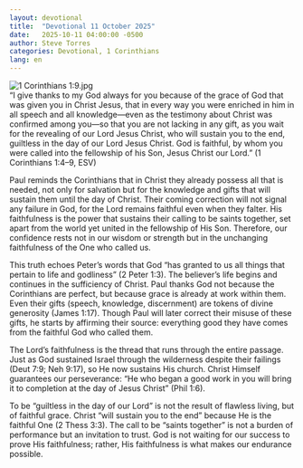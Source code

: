 ```yaml
---
layout: devotional
title:  "Devotional 11 October 2025"
date:   2025-10-11 04:00:00 -0500
author: Steve Torres
categories: Devotional, 1 Corinthians
lang: en
---
```

<img src="https://sitemedia.esteeb.com/file/esteebcomsitemedia/devotional_images/1-Corinthians/1-Cor-1_9.jpg?raw=true" alt="1 Corinthians 1:9.jpg" style="max-width: 100%; height: auto;">

<div class="scripture">
  “I give thanks to my God always for you because of the grace of God that was given you in Christ Jesus, that in every way you were enriched in him in all speech and all knowledge—even as the testimony about Christ was confirmed among you—so that you are not lacking in any gift, as you wait for the revealing of our Lord Jesus Christ, who will sustain you to the end, guiltless in the day of our Lord Jesus Christ. God is faithful, by whom you were called into the fellowship of his Son, Jesus Christ our Lord.” (1 Corinthians 1:4–9, ESV)
</div>

Paul reminds the Corinthians that in Christ they already possess all that is needed, not only for salvation but for the knowledge and gifts that will sustain them until the day of Christ. Their coming correction will not signal any failure in God, for the Lord remains faithful even when they falter. His faithfulness is the power that sustains their calling to be saints together, set apart from the world yet united in the fellowship of His Son. Therefore, our confidence rests not in our wisdom or strength but in the unchanging faithfulness of the One who called us.

This truth echoes Peter’s words that God “has granted to us all things that pertain to life and godliness” (2 Peter 1:3). The believer’s life begins and continues in the sufficiency of Christ. Paul thanks God not because the Corinthians are perfect, but because grace is already at work within them. Even their gifts (speech, knowledge, discernment) are tokens of divine generosity (James 1:17). Though Paul will later correct their misuse of these gifts, he starts by affirming their source: everything good they have comes from the faithful God who called them.

The Lord’s faithfulness is the thread that runs through the entire passage. Just as God sustained Israel through the wilderness despite their failings (Deut 7:9; Neh 9:17), so He now sustains His church. Christ Himself guarantees our perseverance: “He who began a good work in you will bring it to completion at the day of Jesus Christ” (Phil 1:6).

To be “guiltless in the day of our Lord” is not the result of flawless living, but of faithful grace. Christ “will sustain you to the end” because He is the faithful One (2 Thess 3:3). The call to be “saints together” is not a burden of performance but an invitation to trust. God is not waiting for our success to prove His faithfulness; rather, His faithfulness is what makes our endurance possible.

